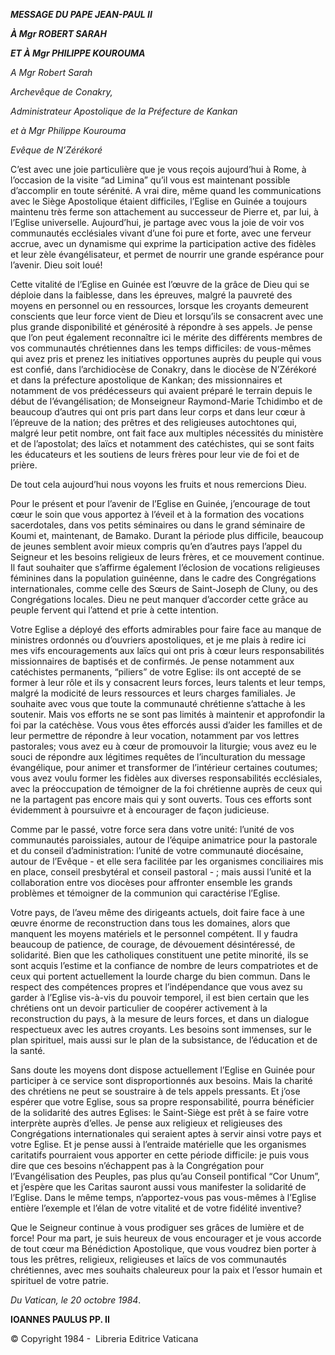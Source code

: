 ***MESSAGE DU PAPE JEAN-PAUL II***

***À Mgr ROBERT SARAH***

***ET À Mgr PHILIPPE KOUROUMA***

*A Mgr Robert Sarah*

*Archevêque de Conakry,*

*Administrateur Apostolique de la Préfecture de Kankan*

*et à Mgr Philippe Kourouma*

*Evêque de N’Zérékoré*

C’est avec une joie particulière que je vous reçois aujourd’hui à Rome, à l’occasion de la visite “ad Limina” qu’il vous est maintenant possible d’accomplir en toute sérénité. A vrai dire, même quand les communications avec le Siège Apostolique étaient difficiles, l’Eglise en Guinée a toujours maintenu très ferme son attachement au successeur de Pierre et, par lui, à l’Eglise universelle. Aujourd’hui, je partage avec vous la joie de voir vos communautés ecclésiales vivant d’une foi pure et forte, avec une ferveur accrue, avec un dynamisme qui exprime la participation active des fidèles et leur zèle évangélisateur, et permet de nourrir une grande espérance pour l’avenir. Dieu soit loué!

Cette vitalité de l’Eglise en Guinée est l’œuvre de la grâce de Dieu qui se déploie dans la faiblesse, dans les épreuves, malgré la pauvreté des moyens en personnel ou en ressources, lorsque les croyants demeurent conscients que leur force vient de Dieu et lorsqu’ils se consacrent avec une plus grande disponibilité et générosité à répondre à ses appels. Je pense que l’on peut également reconnaître ici le mérite des différents membres de vos communautés chrétiennes dans les temps difficiles: de vous-mêmes qui avez pris et prenez les initiatives opportunes auprès du peuple qui vous est confié, dans l’archidiocèse de Conakry, dans le diocèse de N’Zérékoré et dans la préfecture apostolique de Kankan; des missionnaires et notamment de vos prédécesseurs qui avaient préparé le terrain depuis le début de l’évangélisation; de Monseigneur Raymond-Marie Tchidimbo et de beaucoup d’autres qui ont pris part dans leur corps et dans leur cœur à l’épreuve de la nation; des prêtres et des religieuses autochtones qui, malgré leur petit nombre, ont fait face aux multiples nécessités du ministère et de l’apostolat; des laïcs et notamment des catéchistes, qui se sont faits les éducateurs et les soutiens de leurs frères pour leur vie de foi et de prière.

De tout cela aujourd’hui nous voyons les fruits et nous remercions Dieu.

Pour le présent et pour l’avenir de l’Eglise en Guinée, j’encourage de tout cœur le soin que vous apportez à l’éveil et à la formation des vocations sacerdotales, dans vos petits séminaires ou dans le grand séminaire de Koumi et, maintenant, de Bamako. Durant la période plus difficile, beaucoup de jeunes semblent avoir mieux compris qu’en d’autres pays l’appel du Seigneur et les besoins religieux de leurs frères, et ce mouvement continue. Il faut souhaiter que s’affirme également l’éclosion de vocations religieuses féminines dans la population guinéenne, dans le cadre des Congrégations internationales, comme celle des Sœurs de Saint-Joseph de Cluny, ou des Congrégations locales. Dieu ne peut manquer d’accorder cette grâce au peuple fervent qui l’attend et prie à cette intention.

Votre Eglise a déployé des efforts admirables pour faire face au manque de ministres ordonnés ou d’ouvriers apostoliques, et je me plais à redire ici mes vifs encouragements aux laïcs qui ont pris à cœur leurs responsabilités missionnaires de baptisés et de confirmés. Je pense notamment aux catéchistes permanents, “piliers” de votre Eglise: ils ont accepté de se former à leur rôle et ils y consacrent leurs forces, leurs talents et leur temps, malgré la modicité de leurs ressources et leurs charges familiales. Je souhaite avec vous que toute la communauté chrétienne s’attache à les soutenir. Mais vos efforts ne se sont pas limités à maintenir et approfondir la foi par la catéchèse. Vous vous êtes efforcés aussi d’aider les familles et de leur permettre de répondre à leur vocation, notamment par vos lettres pastorales; vous avez eu à cœur de promouvoir la liturgie; vous avez eu le souci de répondre aux légitimes requêtes de l’inculturation du message évangélique, pour animer et transformer de l’intérieur certaines coutumes; vous avez voulu former les fidèles aux diverses responsabilités ecclésiales, avec la préoccupation de témoigner de la foi chrétienne auprès de ceux qui ne la partagent pas encore mais qui y sont ouverts. Tous ces efforts sont évidemment à poursuivre et à encourager de façon judicieuse.

Comme par le passé, votre force sera dans votre unité: l’unité de vos communautés paroissiales, autour de l’équipe animatrice pour la pastorale et du conseil d’administration: l’unité de votre communauté diocésaine, autour de l’Evêque - et elle sera facilitée par les organismes conciliaires mis en place, conseil presbytéral et conseil pastoral - ; mais aussi l’unité et la collaboration entre vos diocèses pour affronter ensemble les grands problèmes et témoigner de la communion qui caractérise l’Eglise.

Votre pays, de l’aveu même des dirigeants actuels, doit faire face à une œuvre énorme de reconstruction dans tous les domaines, alors que manquent les moyens matériels et le personnel compétent. Il y faudra beaucoup de patience, de courage, de dévouement désintéressé, de solidarité. Bien que les catholiques constituent une petite minorité, ils se sont acquis l’estime et la confiance de nombre de leurs compatriotes et de ceux qui portent actuellement la lourde charge du bien commun. Dans le respect des compétences propres et l’indépendance que vous avez su garder à l’Eglise vis-à-vis du pouvoir temporel, il est bien certain que les chrétiens ont un devoir particulier de coopérer activement à la reconstruction du pays, à la mesure de leurs forces, et dans un dialogue respectueux avec les autres croyants. Les besoins sont immenses, sur le plan spirituel, mais aussi sur le plan de la subsistance, de l’éducation et de la santé.

Sans doute les moyens dont dispose actuellement l’Eglise en Guinée pour participer à ce service sont disproportionnés aux besoins. Mais la charité des chrétiens ne peut se soustraire à de tels appels pressants. Et j’ose espérer que votre Eglise, sous sa propre responsabilité, pourra bénéficier de la solidarité des autres Eglises: le Saint-Siège est prêt à se faire votre interprète auprès d’elles. Je pense aux religieux et religieuses des Congrégations internationales qui seraient aptes à servir ainsi votre pays et votre Eglise. Et je pense aussi à l’entraide matérielle que les organismes caritatifs pourraient vous apporter en cette période difficile: je puis vous dire que ces besoins n’échappent pas à la Congrégation pour l’Evangélisation des Peuples, pas plus qu’au Conseil pontifical “Cor Unum”, et j’espère que les Caritas sauront aussi vous manifester la solidarité de l’Eglise. Dans le même temps, n’apportez-vous pas vous-mêmes à l’Eglise entière l’exemple et l’élan de votre vitalité et de votre fidélité inventive?

Que le Seigneur continue à vous prodiguer ses grâces de lumière et de force! Pour ma part, je suis heureux de vous encourager et je vous accorde de tout cœur ma Bénédiction Apostolique, que vous voudrez bien porter à tous les prêtres, religieux, religieuses et laïcs de vos communautés chrétiennes, avec mes souhaits chaleureux pour la paix et l’essor humain et spirituel de votre patrie.

*Du Vatican, le 20 octobre 1984*.

**IOANNES PAULUS PP. II**

© Copyright 1984 -  Libreria Editrice Vaticana